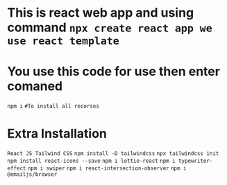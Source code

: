 # This is react web app and using command `npx create react app we use react template`

# You use this code for use then enter comaned

`npm i`
`#To install all recorses`

# Extra Installation

`React JS Tailwind CSS`
`npm install -D tailwindcss`
`npx tailwindcss init`
`npm install react-icons --save`
`npm i lottie-react`
`npm i typewriter-effect`
`npm i swiper`
`npm i react-intersection-observer`
`npm i @emailjs/browser`
